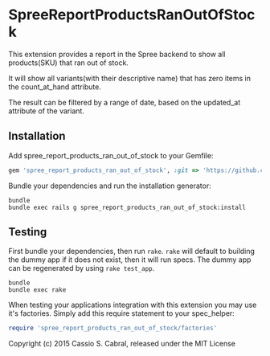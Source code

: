 SpreeReportProductsRanOutOfStock
================================

This extension provides a report in the Spree backend to show all products(SKU) that ran out of stock.

It will show all variants(with their descriptive name) that has zero items in the count_at_hand attribute.

The result can be filtered by a range of date, based on the updated_at attribute of the variant.


Installation
------------

Add spree_report_products_ran_out_of_stock to your Gemfile:

```ruby
gem 'spree_report_products_ran_out_of_stock', :git => 'https://github.com/cassioscabral/spree_report_products_ran_out_of_stock.git'
```

Bundle your dependencies and run the installation generator:

```shell
bundle
bundle exec rails g spree_report_products_ran_out_of_stock:install
```

Testing
-------

First bundle your dependencies, then run `rake`. `rake` will default to building the dummy app if it does not exist, then it will run specs. The dummy app can be regenerated by using `rake test_app`.

```shell
bundle
bundle exec rake
```

When testing your applications integration with this extension you may use it's factories.
Simply add this require statement to your spec_helper:

```ruby
require 'spree_report_products_ran_out_of_stock/factories'
```

Copyright (c) 2015 Cassio S. Cabral, released under the MIT License
